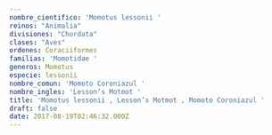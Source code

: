 ```yaml
---
nombre_cientifico: 'Momotus lessonii '
reinos: "Animalia"
divisiones: "Chordata"
clases: "Aves"
ordenes: Coraciiformes
familias: 'Momotidae '
generos: Momotus
especie: lessonii
nombre_comun: 'Momoto Coroniazul '
nombre_ingles: 'Lesson’s Motmot '
title: 'Momotus lessonii , Lesson’s Motmot , Momoto Coroniazul '
draft: false
date: 2017-08-19T02:46:32.000Z
---
```


